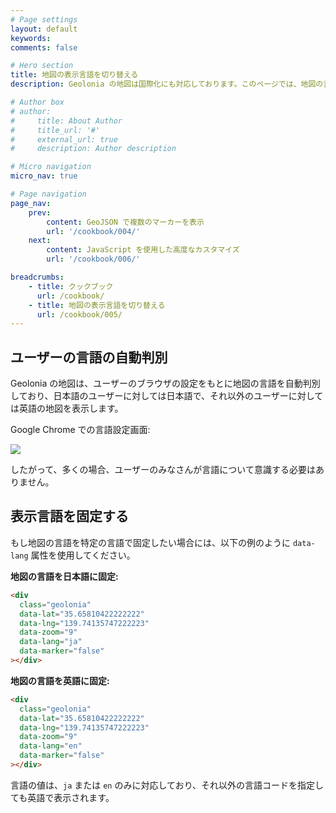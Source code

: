 ```yaml
---
# Page settings
layout: default
keywords:
comments: false

# Hero section
title: 地図の表示言語を切り替える
description: Geolonia の地図は国際化にも対応しております。このページでは、地図の言語の設定方法について紹介します。

# Author box
# author:
#     title: About Author
#     title_url: '#'
#     external_url: true
#     description: Author description

# Micro navigation
micro_nav: true

# Page navigation
page_nav:
    prev:
        content: GeoJSON で複数のマーカーを表示
        url: '/cookbook/004/'
    next:
        content: JavaScript を使用した高度なカスタマイズ
        url: '/cookbook/006/'

breadcrumbs:
    - title: クックブック
      url: /cookbook/
    - title: 地図の表示言語を切り替える
      url: /cookbook/005/
---
```


## ユーザーの言語の自動判別

Geolonia の地図は、ユーザーのブラウザの設定をもとに地図の言語を自動判別しており、日本語のユーザーに対しては日本語で、それ以外のユーザーに対しては英語の地図を表示します。

Google Chrome での言語設定画面:

![](https://www.evernote.com/l/ABWvUOKXvSNLlaYaK9Ad-J7PjDR-y9bpKhAB/image.png)

したがって、多くの場合、ユーザーのみなさんが言語について意識する必要はありません。

## 表示言語を固定する

もし地図の言語を特定の言語で固定したい場合には、以下の例のように `data-lang` 属性を使用してください。

<strong>地図の言語を日本語に固定:</strong>

```html
<div
  class="geolonia"
  data-lat="35.65810422222222"
  data-lng="139.74135747222223"
  data-zoom="9"
  data-lang="ja"
  data-marker="false"
></div>
```

<div
  class="geolonia"
  data-lat="35.65810422222222"
  data-lng="139.74135747222223"
  data-zoom="9"
  data-lang="ja"
  data-marker="false"
></div>

<strong>地図の言語を英語に固定:</strong>

```html
<div
  class="geolonia"
  data-lat="35.65810422222222"
  data-lng="139.74135747222223"
  data-zoom="9"
  data-lang="en"
  data-marker="false"
></div>
```

<div
  class="geolonia"
  data-lat="35.65810422222222"
  data-lng="139.74135747222223"
  data-zoom="9"
  data-lang="en"
  data-marker="false"
></div>

言語の値は、`ja` または `en` のみに対応しており、それ以外の言語コードを指定しても英語で表示されます。
